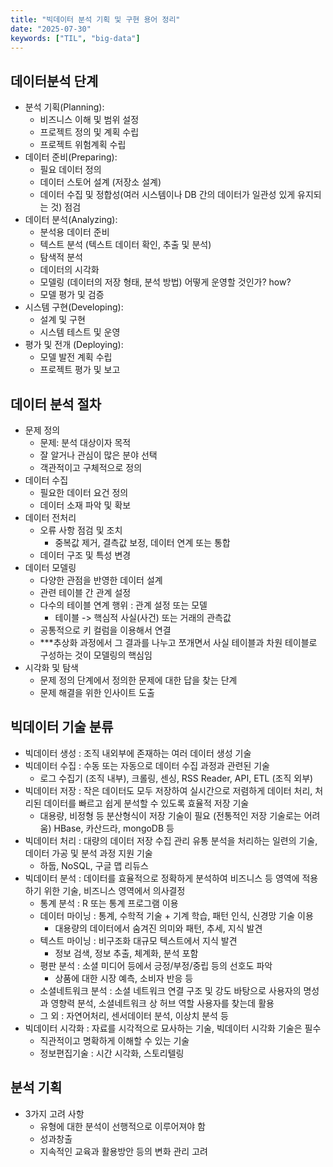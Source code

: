 ```yaml
---
title: "빅데이터 분석 기획 및 구현 용어 정리"
date: "2025-07-30"
keywords: ["TIL", "big-data"]
---
```


## 데이터분석 단계

- 분석 기획(Planning):
  - 비즈니스 이해 및 범위 설정
  - 프로젝트 정의 및 계획 수립
  - 프로젝트 위험계획 수립
- 데이터 준비(Preparing):
  - 필요 데이터 정의
  - 데이터 스토어 설계 (저장소 설계)
  - 데이터 수집 및 정합성(여러 시스템이나 DB 간의 데이터가 일관성 있게 유지되는 것) 점검
- 데이터 분석(Analyzing):
  - 분석용 데이터 준비
  - 텍스트 분석 (텍스트 데이터 확인, 추출 및 분석)
  - 탐색적 분석
  - 데이터의 시각화
  - 모델링 (데이터의 저장 형태, 분석 방법) 어떻게 운영할 것인가? how?
  - 모델 평가 및 검증
- 시스템 구현(Developing):
  - 설계 및 구현
  - 시스템 테스트 및 운영
- 평가 및 전개 (Deploying):
  - 모델 발전 계획 수립
  - 프로젝트 평가 및 보고

## 데이터 분석 절차

- 문제 정의
  - 문제: 분석 대상이자 목적
  - 잘 알거나 관심이 많은 분야 선택
  - 객관적이고 구체적으로 정의
- 데이터 수집
  - 필요한 데이터 요건 정의
  - 데이터 소재 파악 및 확보
- 데이터 전처리
  - 오류 사항 점검 및 조치
    - 중복값 제거, 결측값 보정, 데이터 연계 또는 통합
  - 데이터 구조 및 특성 변경
- 데이터 모델링
  - 다양한 관점을 반영한 데이터 설계
  - 관련 테이블 간 관계 설정
  - 다수의 테이블 연계 행위 : 관계 설정 또는 모델
    - 테이블 -> 핵심적 사실(사건) 또는 거래의 관측값
  - 공통적으로 키 컬럼을 이용해서 연결
  - \*\*\*추상화 과정에서 그 결과를 나누고 쪼개면서 사실 테이블과 차원 테이블로 구성하는 것이 모델링의 핵심임
- 시각화 및 탐색
  - 문제 정의 단계에서 정의한 문제에 대한 답을 찾는 단계
  - 문제 해결을 위한 인사이트 도출

## 빅데이터 기술 분류

- 빅데이터 생성 : 조직 내외부에 존재하는 여러 데이터 생성 기술
- 빅데이터 수집 : 수동 또는 자동으로 데이터 수집 과정과 관련된 기술
  - 로그 수집기 (조직 내부), 크롤링, 센싱, RSS Reader, API, ETL (조직 외부)
- 빅데이터 저장 : 작은 데이터도 모두 저장하여 실시간으로 저렴하게 데이터 처리, 처리된 데이터를 빠르고 쉽게 분석할 수 있도록 효율적 저장 기술
  - 대용량, 비정형 등 분산형식이 저장 기술이 필요 (전통적인 저장 기술로는 어려움) HBase, 카산드라, mongoDB 등
- 빅데이터 처리 : 대량의 데이터 저장 수집 관리 유통 분석을 처리하는 일련의 기술, 데이터 가공 및 분석 과정 지원 기술
  - 하둡, NoSQL, 구글 맵 리듀스
- 빅데이터 분석 : 데이터를 효율적으로 정확하게 분석하여 비즈니스 등 영역에 적용하기 위한 기술, 비즈니스 영역에서 의사결정
  - 통계 분석 : R 또는 통계 프로그램 이용
  - 데이터 마이닝 : 통계, 수학적 기술 + 기계 학습, 패턴 인식, 신경망 기술 이용
    - 대용량의 데이터에서 숨겨진 의미와 패턴, 추세, 지식 발견
  - 텍스트 마이닝 : 비구조화 대규모 텍스트에서 지식 발견
    - 정보 검색, 정보 추출, 체계화, 분석 포함
  - 평판 분석 : 소셜 미디어 등에서 긍정/부정/중립 등의 선호도 파악
    - 상품에 대한 시장 예측, 소비자 반응 등
  - 소셜네트워크 분석 : 소셜 네트워크 연결 구조 및 강도 바탕으로 사용자의 명성과 영향력 분석, 소셜네트워크 상 허브 역할 사용자를 찾는데 활용
  - 그 외 : 자연어처리, 센서데이터 분석, 이상치 분석 등
- 빅데이터 시각화 : 자료를 시각적으로 묘사하는 기술, 빅데이터 시각화 기술은 필수
  - 직관적이고 명확하게 이해할 수 있는 기술
  - 정보편집기술 : 시간 시각화, 스토리텔링

## 분석 기획

- 3가지 고려 사항
  - 유형에 대한 분석이 선행적으로 이루어져야 함
  - 성과창출
  - 지속적인 교육과 활용방안 등의 변화 관리 고려
